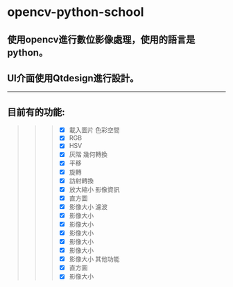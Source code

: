 # opencv-python-school
## 使用opencv進行數位影像處理，使用的語言是python。
## UI介面使用Qtdesign進行設計。
---
## 目前有的功能:
>>> - [x] 載入圖片
>> 色彩空間
>>> - [x] RGB
>>> - [x] HSV
>>> - [x] 灰階
>> 幾何轉換
>>> - [x] 平移
>>> - [x] 旋轉
>>> - [x] 訪射轉換
>>> - [x] 放大縮小
>> 影像資訊
>>> - [x] 直方圖
>>> - [x] 影像大小
>> 濾波
>>> - [x] 影像大小
>>> - [x] 影像大小
>>> - [x] 影像大小
>>> - [x] 影像大小
>>> - [x] 影像大小
>>> - [x] 影像大小
>> 其他功能
>>> - [x] 直方圖
>>> - [x] 影像大小